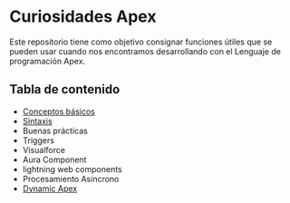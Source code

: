 # Curiosidades Apex

Este repositorio tiene como objetivo consignar funciones útiles que se pueden usar cuando nos encontramos desarrollando con el Lenguaje de programación Apex.

## Tabla de contenido

- [Conceptos básicos](https://github.com/XSawdarkX/Curiosidades-Apex/blob/main/Conceptos%20b%C3%A1sicos.md)
- [Sintaxis](https://github.com/XSawdarkX/Curiosidades-Apex/tree/main)
- Buenas prácticas 
- Triggers
- Visualforce
- Aura Component
- lightning web components
- Procesamiento Asincrono
- [Dynamic Apex](https://github.com/XSawdarkX/Curiosidades-Apex/blob/main/Dynamic%20Apex.md)


